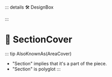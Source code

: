 ::: details 🛠 <dev>DesignBox</dev> 





:::

# 🔻 <via>SectionCover</via>


::: tip AlsoKnownAs(AreaCover)


- "Section" implies that it's a part of the piece.
- "Section" is polyglot
:::
